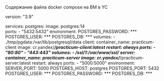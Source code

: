 Содержание файла docker compose на ВМ в YC

version: "3.9"

services:
    postgres:
      image: postgres:14     
      ports:
        - "5432:5432"
      environment:
        POSTGRES_PASSWORD: ***
        POSTGRES_USER: ***
        POSTGRES_DB: ***
      volumes:
        - ./tmp/pgdata:/var/lib/postgresql/data
    client:
      container_name: practicum-client
      image: cr.yandex/***/practicum-client:latest
      restart: always
      ports:
        - "80:80"
        - "443:443"
      volumes:
        - /ssl/1:/var/www/ssl/ 
    server:
      container_name: practicum-server
      image: cr.yandex/***/practicum-server:latest
      restart: always
      ports:
          - "5000:5000"
      environment:
        SERVER_PORT: 5000
        POSTGRES_HOST: postgres
        POSTGRES_PORT: 5432
        POSTGRES_USER: ***
        POSTGRES_PASSWORD: ***
        POSTGRES_DB: ***
